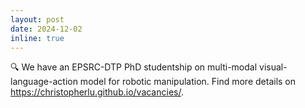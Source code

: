 ```yaml
---
layout: post
date: 2024-12-02
inline: true
---
```


🔍 We have an EPSRC-DTP PhD studentship on multi-modal visual-language-action model for robotic manipulation. Find more details on https://christopherlu.github.io/vacancies/.

